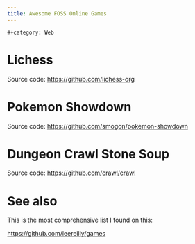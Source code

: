 ```yaml
---
title: Awesome FOSS Online Games
---
```


```{=org}
#+category: Web
```
# Lichess

Source code: <https://github.com/lichess-org>

# Pokemon Showdown

Source code: <https://github.com/smogon/pokemon-showdown>

# Dungeon Crawl Stone Soup

Source code: <https://github.com/crawl/crawl>

# See also

This is the most comprehensive list I found on this:

<https://github.com/leereilly/games>
